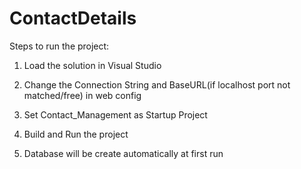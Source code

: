 # ContactDetails

Steps to run the project:
1. Load the solution in Visual Studio

2. Change the Connection String and BaseURL(if localhost port not matched/free) in web config

3. Set Contact_Management as Startup Project

4. Build and Run the project

5. Database will be create automatically at first run
